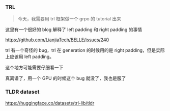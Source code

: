 ### TRL

> 今天，我需要用 trl 框架做一个 grpo 的 tutorial 出来



这里有一个很好的 blog 解释了 left padding 和 right padding 的事情

https://github.com/LianjiaTech/BELLE/issues/240



trl 有一个奇怪的 bug，trl 在 generation 的时候用的是 right padding，但是实际上应该用 left padding。

这个地方可能需要仔细看一下



真离谱了，用一个 GPU 的时候这个 bug 就没了，我也是服了



### TLDR dataset

https://huggingface.co/datasets/trl-lib/tldr 







